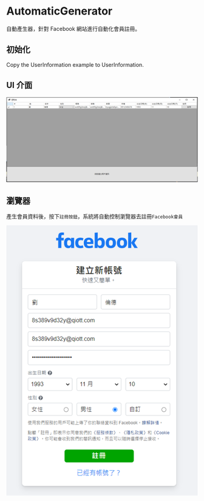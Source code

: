 ﻿# AutomaticGenerator

自動產生器，針對 Facebook 網站進行自動化會員註冊。

## 初始化

Copy the UserInformation example to UserInformation.

## UI 介面

![image](Images/UI.PNG)


## 瀏覽器

產生會員資料後，按下`註冊按鈕`，系統將自動控制瀏覽器去註冊`Facebook會員`

![image](Images/FB-Register.PNG)


